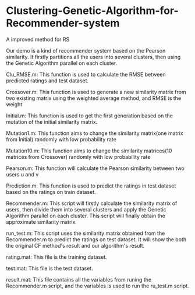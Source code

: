 # Clustering-Genetic-Algorithm-for-Recommender-system
A improved method for RS

Our demo is a kind of recommender system based on the Pearson similarity. It firstly partitions all the users into several clusters, 
then using the Genetic Algorithm parallel on each cluster.

Clu_RMSE.m:
	This function is used to calculate the RMSE between predicted ratings and test dataset.

Crossover.m:
	This function is used to generate a new similarity matrix from two existing matrix using the weighted average method,
	and RMSE is the weight

Initial.m:
	This function is used to get the first generation based on the mutation of the initial similarity matrix.

Mutation1.m:
	This function aims to change the similarity matrix(one matrix from Initial) randomly with low probability rate

Mutation10.m:
	This function aims to change the similarity matrices(10 matrices from Crossover) randomly with low probability rate

Pearson.m:
	This function will calculate the Pearson similarity between two users u and v

Prediction.m:
	This function is used to predict the ratings in test dataset based on the ratings on train dataset.

Recommender.m:
	This script will firstly calculate the similarity matrix of users, then divide them into several clusters
	and apply the Genetic Algorithm parallel on each cluster.
	This script will finally obtain the approximate similarity matrix.

run_test.m:
	This script uses the similarity matrix obtained from the Recommender.m to predict the ratings on test dataset.
	It will show the both the original CF method's result and our algorithm's result.

rating.mat:
	This file is the training dataset.

test.mat:
	This file is the test dataset.
	
result.mat:
	This file contains all the variables from runing the Recommender.m script, and the variables is used to run the ru_test.m script.

